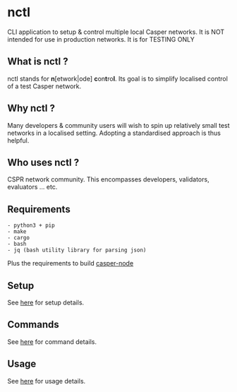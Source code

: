 nctl
===============

CLI application to setup & control multiple local Casper networks.  It is NOT intended for use in production networks.  It is for TESTING ONLY

What is nctl ?
--------------------------------------

nctl stands for **n**[etwork|ode] **c**on**t**ro**l**.  Its goal is to simplify localised control of a test Casper network.

Why nctl ?
--------------------------------------

Many developers & community users will wish to spin up relatively small test networks in a localised setting.  Adopting a standardised approach is thus helpful.

Who uses nctl ?
--------------------------------------

CSPR network community.  This encompasses developers, validators, evaluators ... etc.


Requirements
--------------------------------------
    - python3 + pip
    - make
    - cargo
    - bash
    - jq (bash utility library for parsing json)


Plus the requirements to build [casper-node](https://github.com/CasperLabs/casper-node#pre-requisites-for-building)

Setup
--------------------------------------

See [here](docs/setup.md) for setup details.

Commands
--------------------------------------

See [here](docs/commands.md) for command details.

Usage
--------------------------------------

See [here](docs/usage.md) for usage details.
